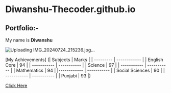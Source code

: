 # Diwanshu-Thecoder.github.io
## Portfolio:-
My name is **Diwanshu**

![Uploading IMG_20240724_215236.jpg…]()

[My Achievements]
(| Subjects | Marks |
| --------- | ------------ |
| English Core | 94 |
| ----------- | ----------- |
| Science | 97 |
| ----------- | ----------- |
| Mathematics | 94 |
|------------ | ----------- |
| Social Sciences | 90 |
| ----------- | ----------- |
| Punjabi | 93 |) 

[Click Here](https://google.com) 
